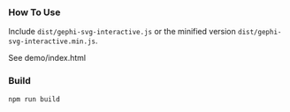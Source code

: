 ### How To Use

Include `dist/gephi-svg-interactive.js` or the minified version `dist/gephi-svg-interactive.min.js`.

See demo/index.html

### Build

`npm run build`